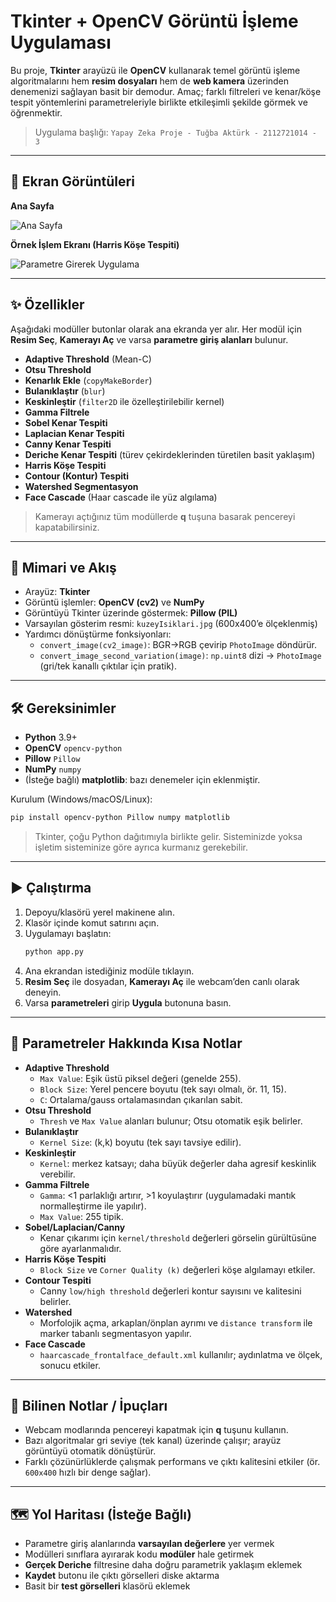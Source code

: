 # Tkinter + OpenCV Görüntü İşleme Uygulaması

Bu proje, **Tkinter** arayüzü ile **OpenCV** kullanarak temel görüntü işleme algoritmalarını hem **resim dosyaları** hem de **web kamera** üzerinden denemenizi sağlayan basit bir demodur. Amaç; farklı filtreleri ve kenar/köşe tespit yöntemlerini parametreleriyle birlikte etkileşimli şekilde görmek ve öğrenmektir.

> Uygulama başlığı: `Yapay Zeka Proje - Tuğba Aktürk - 2112721014 - 3`

---

## 📸 Ekran Görüntüleri

**Ana Sayfa**
  
![Ana Sayfa](ana_sayfa.png)

**Örnek İşlem Ekranı (Harris Köşe Tespiti)**
  
![Parametre Girerek Uygulama](resmi_dosyalardan_sectikten_sonra_parametre_girerek_filtreleme_islemini_uygulama.png)

---

## ✨ Özellikler

Aşağıdaki modüller butonlar olarak ana ekranda yer alır. Her modül için **Resim Seç**, **Kamerayı Aç** ve varsa **parametre giriş alanları** bulunur.

- **Adaptive Threshold** (Mean-C)
- **Otsu Threshold**
- **Kenarlık Ekle** (`copyMakeBorder`)
- **Bulanıklaştır** (`blur`)
- **Keskinleştir** (`filter2D` ile özelleştirilebilir kernel)
- **Gamma Filtrele**
- **Sobel Kenar Tespiti**
- **Laplacian Kenar Tespiti**
- **Canny Kenar Tespiti**
- **Deriche Kenar Tespiti** (türev çekirdeklerinden türetilen basit yaklaşım)
- **Harris Köşe Tespiti**
- **Contour (Kontur) Tespiti**
- **Watershed Segmentasyon**
- **Face Cascade** (Haar cascade ile yüz algılama)

> Kamerayı açtığınız tüm modüllerde **q** tuşuna basarak pencereyi kapatabilirsiniz.

---

## 🧩 Mimari ve Akış

- Arayüz: **Tkinter**
- Görüntü işlemler: **OpenCV (cv2)** ve **NumPy**
- Görüntüyü Tkinter üzerinde göstermek: **Pillow (PIL)**
- Varsayılan gösterim resmi: `kuzeyIsiklari.jpg` (600x400’e ölçeklenmiş)
- Yardımcı dönüştürme fonksiyonları:
  - `convert_image(cv2_image)`: BGR→RGB çevirip `PhotoImage` döndürür.
  - `convert_image_second_variation(image)`: `np.uint8` dizi → `PhotoImage` (gri/tek kanallı çıktılar için pratik).

---

## 🛠 Gereksinimler

- **Python** 3.9+
- **OpenCV** `opencv-python`
- **Pillow** `Pillow`
- **NumPy** `numpy`
- (İsteğe bağlı) **matplotlib**: bazı denemeler için eklenmiştir.

Kurulum (Windows/macOS/Linux):
```bash
pip install opencv-python Pillow numpy matplotlib
```

> Tkinter, çoğu Python dağıtımıyla birlikte gelir. Sisteminizde yoksa işletim sisteminize göre ayrıca kurmanız gerekebilir.

---

## ▶️ Çalıştırma

1. Depoyu/klasörü yerel makinene alın.
2. Klasör içinde komut satırını açın.
3. Uygulamayı başlatın:
   ```bash
   python app.py
   ```
4. Ana ekrandan istediğiniz modüle tıklayın.
5. **Resim Seç** ile dosyadan, **Kamerayı Aç** ile webcam’den canlı olarak deneyin.
6. Varsa **parametreleri** girip **Uygula** butonuna basın.

---

## 🔧 Parametreler Hakkında Kısa Notlar

- **Adaptive Threshold**
  - `Max Value`: Eşik üstü piksel değeri (genelde 255).
  - `Block Size`: Yerel pencere boyutu (tek sayı olmalı, ör. 11, 15).
  - `C`: Ortalama/gauss ortalamasından çıkarılan sabit.
- **Otsu Threshold**
  - `Thresh` ve `Max Value` alanları bulunur; Otsu otomatik eşik belirler.
- **Bulanıklaştır**
  - `Kernel Size`: (k,k) boyutu (tek sayı tavsiye edilir).
- **Keskinleştir**
  - `Kernel`: merkez katsayı; daha büyük değerler daha agresif keskinlik verebilir.
- **Gamma Filtrele**
  - `Gamma`: <1 parlaklığı artırır, >1 koyulaştırır (uygulamadaki mantık normalleştirme ile yapılır).
  - `Max Value`: 255 tipik.
- **Sobel/Laplacian/Canny**
  - Kenar çıkarımı için `kernel/threshold` değerleri görselin gürültüsüne göre ayarlanmalıdır.
- **Harris Köşe Tespiti**
  - `Block Size` ve `Corner Quality (k)` değerleri köşe algılamayı etkiler.
- **Contour Tespiti**
  - Canny `low/high threshold` değerleri kontur sayısını ve kalitesini belirler.
- **Watershed**
  - Morfolojik açma, arkaplan/önplan ayrımı ve `distance transform` ile marker tabanlı segmentasyon yapılır.
- **Face Cascade**
  - `haarcascade_frontalface_default.xml` kullanılır; aydınlatma ve ölçek, sonucu etkiler.

---

## 📝 Bilinen Notlar / İpuçları

- Webcam modlarında pencereyi kapatmak için **q** tuşunu kullanın.
- Bazı algoritmalar gri seviye (tek kanal) üzerinde çalışır; arayüz görüntüyü otomatik dönüştürür.
- Farklı çözünürlüklerde çalışmak performans ve çıktı kalitesini etkiler (ör. `600x400` hızlı bir denge sağlar).

---

## 🗺 Yol Haritası (İsteğe Bağlı)

- Parametre giriş alanlarında **varsayılan değerlere** yer vermek
- Modülleri sınıflara ayırarak kodu **modüler** hale getirmek
- **Gerçek Deriche** filtresine daha doğru parametrik yaklaşım eklemek
- **Kaydet** butonu ile çıktı görselleri diske aktarma
- Basit bir **test görselleri** klasörü eklemek

